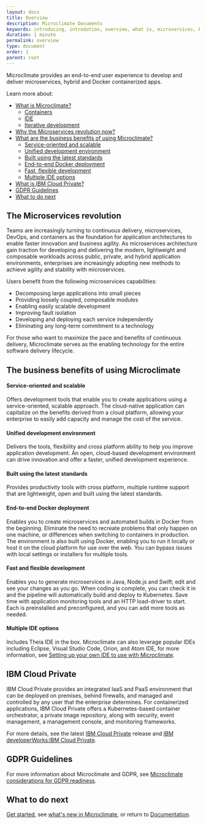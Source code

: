 ```yaml
---
layout: docs
title: Overview
description: Microclimate Documents
keywords: introducing, introdution, overview, what is, microservices, benefits, GDPR
duration: 1 minute
permalink: overview
type: document
order: 1
parent: root
---
```


Microclimate provides an end-to-end user experience to develop and deliver microservices, hybrid and Docker containerized apps.

Learn more about:
* [What is Microclimate?](about)
  - [Containers](about)
  - [IDE](about)
  - [Iterative development](about)
* [Why the Microservices revolution now?](#the-microservices-revolution)
* [What are the business benefits of using Microclimate?](#the-business-benefits-of-using-microclimate)
  - [Service-oriented and scalable](#service-oriented-and-scalable)
  - [Unified development environment](#unified-development-environment)
  - [Built using the latest standards](#built-using-the-latest-standards)
  - [End-to-end Docker deployment](#end-to-end-docker-deployment)
  - [Fast, flexible development](#fast-and-flexible-development)
  - [Multiple IDE options](#multiple-ide-options)
* [What is IBM Cloud Private?](#ibm-cloud-private)
* [GDPR Guidelines](#gdpr-guidelines)
* [What to do next](#what-to-do-next)

## The Microservices revolution
Teams are increasingly turning to continuous delivery, microservices, DevOps, and containers as the foundation for application architectures to enable faster innovation and business agility. As microservices architecture gain traction for developing and delivering the modern, lightweight and composable workloads across public, private, and hybrid application environments, enterprises are increasingly adopting new methods to achieve agility and stability with microservices.

Users benefit from the following microservices capabilities:
- Decomposing large applications into small pieces
- Providing loosely coupled, composable modules
- Enabling easily scalable development
- Improving fault isolation
- Developing and deploying each service independently
- Eliminating any long-term commitment to a technology

For those who want to maximize the pace and benefits of continuous delivery, Microclimate serves as the enabling technology for the entire software delivery lifecycle.

## The business benefits of using Microclimate

#### Service-oriented and scalable
Offers development tools that enable you to create applications using a service-oriented, scalable approach. The cloud-native application can capitalize on the benefits derived from a cloud platform, allowing your enterprise to easily add capacity and manage the cost of the service.

#### Unified development environment
Delivers the tools, flexibility and cross platform ability to help you improve application development. An open, cloud-based development environment can drive innovation and offer a faster, unified development experience.

#### Built using the latest standards
Provides productivity tools with cross platform, multiple runtime support that are lightweight, open and built using the latest standards.

#### End-to-end Docker deployment
Enables you to create microservices and automated builds in Docker from the beginning. Eliminate the need to recreate problems that only happen on one machine, or differences when switching to containers in production. The environment is also built using Docker, enabling you to run it locally or host it on the cloud platform for use over the web. You can bypass issues with local settings or installers for multiple tools.

#### Fast and flexible development
Enables you to generate microservices in Java, Node.js and Swift; edit and see your changes as you go. When coding is complete, you can check it in and the pipeline will automatically build and deploy to Kubernetes. Save time with application monitoring tools and an HTTP load-driver to start. Each is preinstalled and preconfigured, and you can add more tools as needed.

#### Multiple IDE options
Includes Theia IDE in the box. Microclimate can also leverage popular IDEs including Eclipse, Visual Studio Code, Orion, and Atom IDE, for more information, see [Setting up your own IDE to use with Microclimate](settingownide).

## IBM Cloud Private
IBM Cloud Private provides an integrated IaaS and PaaS environment that can be deployed on premises, behind firewalls, and managed and controlled by any user that the enterprise determines. For containerized applications, IBM Cloud Private offers a Kubernetes-based container orchestrator, a private image repository, along with security, event management, a management console, and monitoring frameworks.

For more details, see the latest [IBM Cloud Private](https://www.ibm.com/support/knowledgecenter/en/SSBS6K_2.1.0.2/kc_welcome_containers.html) release and [IBM developerWorks:IBM Cloud Private](https://www.ibm.com/developerworks/community/wikis/home?lang=en#!/wiki/W1559b1be149d_43b0_881e_9783f38faaff).

## GDPR Guidelines
For more information about Microclimate and GDPR, see [Microclimate considerations for GDPR readiness](gdpr-deployment-guidelines).

## What to do next
[Get started](gettingstarted), see [what's new in Microclimate](news), or return to [Documentation](documentation).
